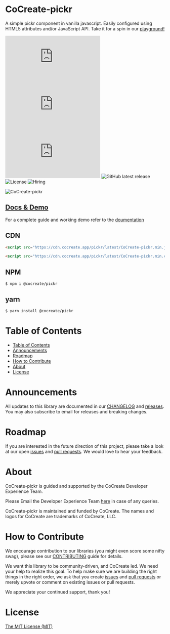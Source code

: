 # CoCreate-pickr

A simple pickr component in vanilla javascript. Easily configured using HTML5 attributes and/or JavaScript API. Take it for a spin in our [playground!](https://cocreate.app/docs/pickr)

![minified](https://img.badgesize.io/https://cdn.cocreate.app/pickr/latest/CoCreate-pickr.min.js?style=flat-square&label=minified&color=orange)
![gzip](https://img.badgesize.io/https://cdn.cocreate.app/pickr/latest/CoCreate-pickr.min.js?compression=gzip&style=flat-square&label=gzip&color=yellow)
![brotli](https://img.badgesize.io/https://cdn.cocreate.app/pickr/latest/CoCreate-pickr.min.js?compression=brotli&style=flat-square&label=brotli)
![GitHub latest release](https://img.shields.io/github/v/release/CoCreate-app/CoCreate-pickr?style=flat-square)
![License](https://img.shields.io/github/license/CoCreate-app/CoCreate-pickr?style=flat-square)
![Hiring](https://img.shields.io/static/v1?style=flat-square&label=&message=Hiring&color=blueviolet)

![CoCreate-pickr](https://cdn.cocreate.app/docs/CoCreate-pickr.gif)

## [Docs & Demo](https://cocreate.app/docs/pickr)

For a complete guide and working demo refer to the [doumentation](https://cocreate.app/docs/pickr)

## CDN

```html
<script src="https://cdn.cocreate.app/pickr/latest/CoCreate-pickr.min.js"></script>
```

```html
<script src="https://cdn.cocreate.app/pickr/latest/CoCreate-pickr.min.css"></script>
```

## NPM

```shell
$ npm i @cocreate/pickr
```

## yarn

```shell
$ yarn install @cocreate/pickr
```

# Table of Contents

- [Table of Contents](#table-of-contents)
- [Announcements](#announcements)
- [Roadmap](#roadmap)
- [How to Contribute](#how-to-contribute)
- [About](#about)
- [License](#license)

<a name="announcements"></a>

# Announcements

All updates to this library are documented in our [CHANGELOG](https://github.com/CoCreate-app/CoCreate-pickr/blob/master/CHANGELOG.md) and [releases](https://github.com/CoCreate-app/CoCreate-pickr/releases). You may also subscribe to email for releases and breaking changes.

<a name="roadmap"></a>

# Roadmap

If you are interested in the future direction of this project, please take a look at our open [issues](https://github.com/CoCreate-app/CoCreate-pickr/issues) and [pull requests](https://github.com/CoCreate-app/CoCreate-pickr/pulls). We would love to hear your feedback.

<a name="about"></a>

# About

CoCreate-pickr is guided and supported by the CoCreate Developer Experience Team.

Please Email the Developer Experience Team [here](mailto:develop@cocreate.app) in case of any queries.

CoCreate-pickr is maintained and funded by CoCreate. The names and logos for CoCreate are trademarks of CoCreate, LLC.

<a name="contribute"></a>

# How to Contribute

We encourage contribution to our libraries (you might even score some nifty swag), please see our [CONTRIBUTING](https://github.com/CoCreate-app/CoCreate-pickr/blob/master/CONTRIBUTING.md) guide for details.

We want this library to be community-driven, and CoCreate led. We need your help to realize this goal. To help make sure we are building the right things in the right order, we ask that you create [issues](https://github.com/CoCreate-app/CoCreate-pickr/issues) and [pull requests](https://github.com/CoCreate-app/CoCreate-pickr/pulls) or merely upvote or comment on existing issues or pull requests.

We appreciate your continued support, thank you!

# License

[The MIT License (MIT)](https://github.com/CoCreate-app/CoCreate-pickr/blob/master/LICENSE)
